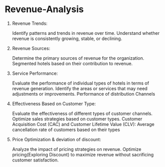 # Revenue-Analysis

1. Revenue Trends:

     Identify patterns and trends in revenue over time.
Understand whether revenue is consistently growing, stable, or declining.

2. Revenue Sources:

     Determine the primary sources of revenue for the organization.
Segmented hotels based on their contribution to revenue.

3. Service Performance:

     Evaluate the performance of individual types of hotels in terms of revenue generation.
Identify the areas or services that may need adjustments or improvements.
Performance of distribution Channels

4. Effectiveness Based on Customer Type:

     Evaluate the effectiveness of different types of customer channels.
Optimize sales strategies based on customer types.
Customer Acquisition Cost (CAC) and Customer Lifetime Value (CLV):
Average cancellation rate of customers based on their types

5. Price Optimization & deviation of discount:

      Analyze the impact of pricing strategies on revenue.
Optimize pricing(Exploring Discount) to maximize revenue without sacrificing customer satisfaction.

